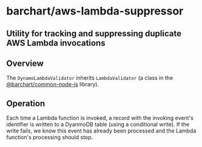 # barchart/aws-lambda-suppressor
## Utility for tracking and suppressing duplicate AWS Lambda invocations

## Overview

The `DynamoLambdaValidator` inherits `LambdaValidator` (a class in the [@barchart/common-node-js](https://github.com/barchart/barchart-common-node-js/blob/master/aws/lambda/LambdaValidator.js) library).

## Operation

Each time a Lambda function is invoked, a record with the invoking event's identifier is written to a DyanmoDB table (using a conditional write). If the write fails, we know this event has already been processed and the Lambda function's processing should stop.
